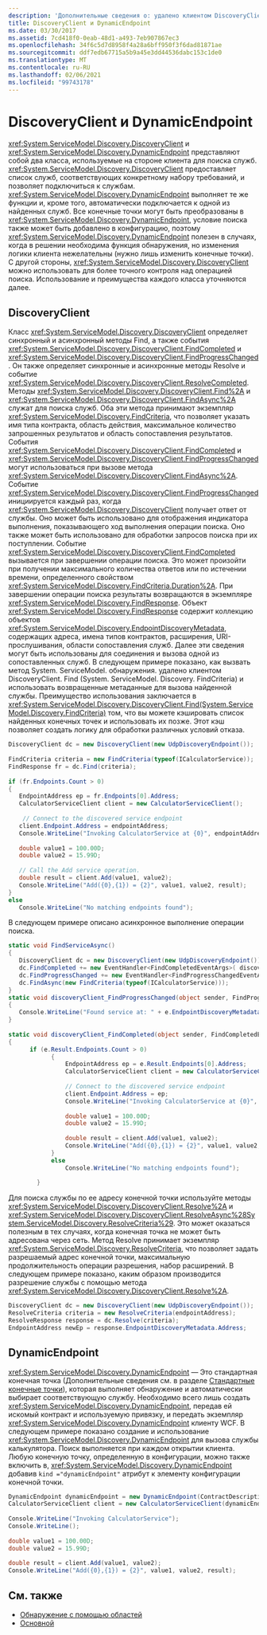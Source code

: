 ```yaml
---
description: 'Дополнительные сведения о: удалено клиентом DiscoveryClient и Динамицендпоинт'
title: DiscoveryClient и DynamicEndpoint
ms.date: 03/30/2017
ms.assetid: 7cd418f0-0eab-48d1-a493-7eb907867ec3
ms.openlocfilehash: 34f6c5d7d8958f4a28a6bff950f3f6dad81871ae
ms.sourcegitcommit: ddf7edb67715a5b9a45e3dd44536dabc153c1de0
ms.translationtype: MT
ms.contentlocale: ru-RU
ms.lasthandoff: 02/06/2021
ms.locfileid: "99743178"
---
```

# <a name="discoveryclient-and-dynamicendpoint"></a>DiscoveryClient и DynamicEndpoint

<xref:System.ServiceModel.Discovery.DiscoveryClient> и <xref:System.ServiceModel.Discovery.DynamicEndpoint> представляют собой два класса, используемые на стороне клиента для поиска служб. <xref:System.ServiceModel.Discovery.DiscoveryClient> предоставляет список служб, соответствующих конкретному набору требований, и позволяет подключиться к службам. <xref:System.ServiceModel.Discovery.DynamicEndpoint> выполняет те же функции и, кроме того, автоматически подключается к одной из найденных служб. Все конечные точки могут быть преобразованы в <xref:System.ServiceModel.Discovery.DynamicEndpoint>, условие поиска также может быть добавлено в конфигурацию, поэтому <xref:System.ServiceModel.Discovery.DynamicEndpoint> полезен в случаях, когда в решении необходима функция обнаружения, но изменения логики клиента нежелательны (нужно лишь изменить конечные точки). С другой стороны, <xref:System.ServiceModel.Discovery.DiscoveryClient> можно использовать для более точного контроля над операцией поиска. Использование и преимущества каждого класса уточняются далее.  
  
## <a name="discoveryclient"></a>DiscoveryClient  

 Класс <xref:System.ServiceModel.Discovery.DiscoveryClient> определяет синхронный и асинхронный методы Find, а также события <xref:System.ServiceModel.Discovery.DiscoveryClient.FindCompleted> и <xref:System.ServiceModel.Discovery.DiscoveryClient.FindProgressChanged>.  Он также определяет синхронные и асинхронные методы Resolve и событие <xref:System.ServiceModel.Discovery.DiscoveryClient.ResolveCompleted>. Методы <xref:System.ServiceModel.Discovery.DiscoveryClient.Find%2A> и <xref:System.ServiceModel.Discovery.DiscoveryClient.FindAsync%2A> служат для поиска служб. Оба эти метода принимают экземпляр <xref:System.ServiceModel.Discovery.FindCriteria>, что позволяет указать имя типа контракта, область действия, максимальное количество запрошенных результатов и область сопоставления результатов. События <xref:System.ServiceModel.Discovery.DiscoveryClient.FindCompleted> и <xref:System.ServiceModel.Discovery.DiscoveryClient.FindProgressChanged> могут использоваться при вызове метода <xref:System.ServiceModel.Discovery.DiscoveryClient.FindAsync%2A>. Событие <xref:System.ServiceModel.Discovery.DiscoveryClient.FindProgressChanged> инициируется каждый раз, когда <xref:System.ServiceModel.Discovery.DiscoveryClient> получает ответ от службы. Оно может быть использовано для отображения индикатора выполнения, показывающего ход выполнения операции поиска. Оно также может быть использовано для обработки запросов поиска при их поступлении. Событие <xref:System.ServiceModel.Discovery.DiscoveryClient.FindCompleted> вызывается при завершении операции поиска. Это может произойти при получении максимального количества ответов или по истечении времени, определенного свойством <xref:System.ServiceModel.Discovery.FindCriteria.Duration%2A>. При завершении операции поиска результаты возвращаются в экземпляре <xref:System.ServiceModel.Discovery.FindResponse>. Объект <xref:System.ServiceModel.Discovery.FindResponse> содержит коллекцию объектов <xref:System.ServiceModel.Discovery.EndpointDiscoveryMetadata>, содержащих адреса, имена типов контрактов, расширения, URI-прослушивания, области сопоставления служб. Далее эти сведения могут быть использованы для соединения и вызова одной из сопоставленных служб. В следующем примере показано, как вызвать метод System. ServiceModel. обнаружения. удалено клиентом DiscoveryClient. Find (System. ServiceModel. Discovery. FindCriteria) и использовать возвращенные метаданные для вызова найденной службы. Преимущество использования заключается в <xref:System.ServiceModel.Discovery.DiscoveryClient.Find(System.ServiceModel.Discovery.FindCriteria)> том, что вы можете кэшировать список найденных конечных точек и использовать их позже. Этот кэш позволяет создать логику для обработки различных условий отказа.  
  
```csharp
DiscoveryClient dc = new DiscoveryClient(new UdpDiscoveryEndpoint());  
  
FindCriteria criteria = new FindCriteria(typeof(ICalculatorService));  
FindResponse fr = dc.Find(criteria);  
  
if (fr.Endpoints.Count > 0)  
{  
   EndpointAddress ep = fr.Endpoints[0].Address;  
   CalculatorServiceClient client = new CalculatorServiceClient();  
  
    // Connect to the discovered service endpoint  
   client.Endpoint.Address = endpointAddress;  
   Console.WriteLine("Invoking CalculatorService at {0}", endpointAddress);  
  
   double value1 = 100.00D;  
   double value2 = 15.99D;  
  
   // Call the Add service operation.  
   double result = client.Add(value1, value2);  
   Console.WriteLine("Add({0},{1}) = {2}", value1, value2, result);  
}  
else  
   Console.WriteLine("No matching endpoints found");  
```  
  
 В следующем примере описано асинхронное выполнение операции поиска.  
  
```csharp
static void FindServiceAsync()  
{  
   DiscoveryClient dc = new DiscoveryClient(new UdpDiscoveryEndpoint());
   dc.FindCompleted += new EventHandler<FindCompletedEventArgs>( discoveryClient_FindCompleted);  
   dc.FindProgressChanged += new EventHandler<FindProgressChangedEventArgs>(discoveryClient_FindProgressChanged);  
   dc.FindAsync(new FindCriteria(typeof(ICalculatorService)));
}
static void discoveryClient_FindProgressChanged(object sender, FindProgressChangedEventArgs e)  
{  
   Console.WriteLine("Found service at: " + e.EndpointDiscoveryMetadata.Address  
}
  
static void discoveryClient_FindCompleted(object sender, FindCompletedEventArgs e)  
{
      if (e.Result.Endpoints.Count > 0)  
            {  
                EndpointAddress ep = e.Result.Endpoints[0].Address;  
                CalculatorServiceClient client = new CalculatorServiceClient();  
  
                // Connect to the discovered service endpoint  
                client.Endpoint.Address = ep;  
                Console.WriteLine("Invoking CalculatorService at {0}", ep);  
  
                double value1 = 100.00D;  
                double value2 = 15.99D;  
  
                double result = client.Add(value1, value2);  
                Console.WriteLine("Add({0},{1}) = {2}", value1, value2, result);  
            }  
            else  
                Console.WriteLine("No matching endpoints found");  
  
        }  
```
  
 Для поиска службы по ее адресу конечной точки используйте методы <xref:System.ServiceModel.Discovery.DiscoveryClient.Resolve%2A> и <xref:System.ServiceModel.Discovery.DiscoveryClient.ResolveAsync%28System.ServiceModel.Discovery.ResolveCriteria%29>. Это может оказаться полезным в тех случаях, когда конечная точка не может быть адресована через сеть. Метод Resolve принимает экземпляр <xref:System.ServiceModel.Discovery.ResolveCriteria>, что позволяет задать разрешаемый адрес конечной точки, максимальную продолжительность операции разрешения, набор расширений. В следующем примере показано, каким образом производится разрешение службы с помощью метода <xref:System.ServiceModel.Discovery.DiscoveryClient.Resolve%2A>.  
  
```csharp  
DiscoveryClient dc = new DiscoveryClient(new UdpDiscoveryEndpoint());  
ResolveCriteria criteria = new ResolveCriteria(endpointAddress);  
ResolveResponse response = dc.Resolve(criteria);  
EndpointAddress newEp = response.EndpointDiscoveryMetadata.Address;  
```  
  
## <a name="dynamicendpoint"></a>DynamicEndpoint  

 <xref:System.ServiceModel.Discovery.DynamicEndpoint> — Это стандартная конечная точка (Дополнительные сведения см. в разделе [Стандартные конечные точки](standard-endpoints.md)), которая выполняет обнаружение и автоматически выбирает соответствующую службу. Необходимо всего лишь создать <xref:System.ServiceModel.Discovery.DynamicEndpoint>, передав ей искомый контракт и используемую привязку, и передать экземпляр <xref:System.ServiceModel.Discovery.DynamicEndpoint> клиенту WCF. В следующем примере показано создание и использование <xref:System.ServiceModel.Discovery.DynamicEndpoint> для вызова службы калькулятора. Поиск выполняется при каждом открытии клиента. Любую конечную точку, определенную в конфигурации, можно также включить в, <xref:System.ServiceModel.Discovery.DynamicEndpoint> добавив `kind ="dynamicEndpoint"` атрибут к элементу конфигурации конечной точки.  
  
```csharp  
DynamicEndpoint dynamicEndpoint = new DynamicEndpoint(ContractDescription.GetContract(typeof(ICalculatorService)), new WSHttpBinding());  
CalculatorServiceClient client = new CalculatorServiceClient(dynamicEndpoint);  
  
Console.WriteLine("Invoking CalculatorService");  
Console.WriteLine();  
  
double value1 = 100.00D;  
double value2 = 15.99D;  
  
double result = client.Add(value1, value2);  
Console.WriteLine("Add({0},{1}) = {2}", value1, value2, result);  
```  
  
## <a name="see-also"></a>См. также

- [Обнаружение с помощью областей](../samples/discovery-with-scopes-sample.md)
- [Основной](../samples/basic-sample.md)
